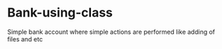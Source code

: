 # Bank-using-class
Simple bank account where simple actions are performed like adding of files and etc
